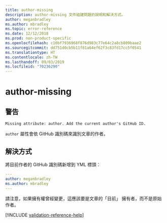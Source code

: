 ```yaml
---
title: author-missing
description: author-missing 文件組建問題的說明和解決方式。
author: meganbradley
ms.author: mbradley
ms.topic: error-reference
ms.date: 12/12/2018
ms.prod: non-product-specific
ms.openlocfilehash: c10bf7936968f876d983c77e64c2a8cb809baae2
ms.sourcegitcommit: dd751d0cb5b11f81a64ef62f3c83fd17cc5f0541
ms.translationtype: HT
ms.contentlocale: zh-TW
ms.lasthandoff: 09/03/2019
ms.locfileid: "70236290"
---
```

# <a name="author-missing"></a>author-missing

## <a name="warning"></a>警告

`Missing attribute: author. Add the current author's GitHub ID.`

`author` 屬性會依 GitHub 識別碼來識別文章的作者。 

## <a name="resolution"></a>解決方式

將目前作者的 GitHub 識別碼新增到 YML 標頭：

```yml
---
author: meganbradley
ms.author: mbradley
---
```

請注意，如果擁有權曾經變更，這應該要是文章的「目前」  擁有者，而不是原始作者。

<!--make sure to add this file to your includes folder and verify the path-->
[!INCLUDE [validation-reference-help](includes/validation-reference-help.md)]
